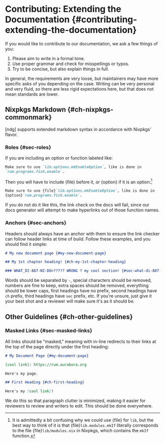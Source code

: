 # Contributing: Extending the Documentation {#contributing-extending-the-documentation}

If you would like to contribute to our documentation, we ask a few things of
you:

1. Please aim to write in a formal tone.
2. Use proper grammar and check for misspellings or typos.
3. Try to be concise, but also explain things in full.

In general, the requirements are very loose, but maintainers may have more
specific asks of you depending on the case. Writing can be very personal and
very fluid, so there are less rigid expectations here, but that does not mean
standards are lower.

## Nixpkgs Markdown {#ch-nixpkgs-commonmark}

[ndg] supports extended markdown syntax in accordance with Nixpkgs' flavor.

### Roles {#sec-roles}

If you are including an option or function labeled like:

```md
Make sure to use `lib.options.mkEnableOption`, like is done in
`rum.programs.fish.enable`.
```

Then you will have to include {file} before it, or {option} if it is an option:[^1]

```md
Make sure to use {file}`lib.options.mkEnableOption`, like is done in
{option}`rum.programs.fish.enable`.
```

[^1]: It is admittedly a bit confusing why we could use {file} for `lib`, but
    the best way to think of it is that {file}`lib.modules.mkIf` literally
    corresponds to the file {file}`lib/modules.nix` in Nixpkgs, which contains
    the `mkIf` function.

If you do not do it like this, the link check on the docs will fail, since our
docs generator will attempt to make hyperlinks out of those function names.

### Anchors {#sec-anchors}

Headers should always have an anchor with them to ensure the link checker can
follow header links at time of build. Follow these examples, and you should find
it simple:

```md
# My new document page {#my-new-document-page}

## My 1st chapter heading! {#ch-my-1st-chapter-heading}

### WHAT_DI-887-NI-DO>????? WRONG ? my cool section! {#sec-what-di-887-ni-do-wrong-my-cool-section}
```

Words should be separated by `-`, special characters should be removed, numbers
are fine to keep, extra spaces should be removed, everything should be lower
caps, first headings have no prefix, second headings have `ch` prefix, third
headings have `sec` prefix, etc. If you're unsure, just give it your best shot
and a reviewer will make sure it's as it should be.

## Other Guidelines {#ch-other-guidelines}

### Masked Links {#sec-masked-links}

All links should be "masked," meaning with in-line redirects to their links at
the top of the page directly under the first heading:

```md
# My Document Page {#my-document-page}

[cool link]: https://rum.aurabora.org

Here's my page.

## First Heading {#ch-first-heading}

Here's my [cool link]!
```

We do this so that paragraph clutter is minimized, making it easier for
reviewers to review and writers to edit. This should be done everywhere.
